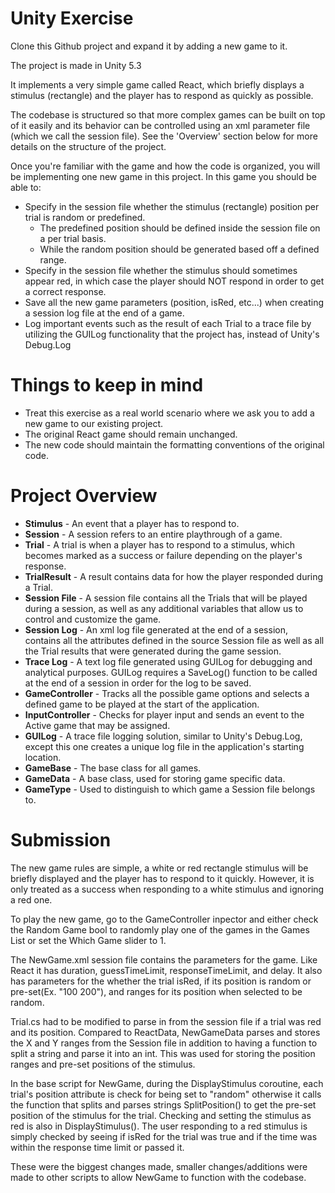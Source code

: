 # Unity Exercise 

Clone this Github project and expand it by adding a new game to it.

The project is made in Unity 5.3

It implements a very simple game called React, which briefly displays a stimulus (rectangle) and the player has to respond as quickly as possible.

The codebase is structured so that more complex games can be built on top of it easily and its behavior can be controlled using an xml parameter file (which we call the session file).
See the 'Overview' section below for more details on the structure of the project.


Once you're familiar with the game and how the code is organized, you will be implementing one new game in this project.
In this game you should be able to:

- Specify in the session file whether the stimulus (rectangle) position per trial is random or predefined.
  - The predefined position should be defined inside the session file on a per trial basis. 
  - While the random position should be generated based off a defined range.
- Specify in the session file whether the stimulus should sometimes appear red, in which case the player should NOT respond in order to get a correct response.
- Save all the new game parameters (position, isRed, etc...) when creating a session log file at the end of a game.
- Log important events such as the result of each Trial to a trace file by utilizing the GUILog functionality that the project has, instead of Unity's Debug.Log


# Things to keep in mind

- Treat this exercise as a real world scenario where we ask you to add a new game to our existing project.
- The original React game should remain unchanged.
- The new code should maintain the formatting conventions of the original code.


# Project Overview

- **Stimulus** - An event that a player has to respond to.
- **Session** - A session refers to an entire playthrough of a game.
- **Trial** - A trial is when a player has to respond to a stimulus, which becomes marked as a success or failure depending on the player's response.
- **TrialResult** - A result contains data for how the player responded during a Trial.
- **Session File** - A session file contains all the Trials that will be played during a session, as well as any additional variables that allow us to control and customize the game.
- **Session Log** - An xml log file generated at the end of a session, contains all the attributes defined in the source Session file as well as all the Trial results that were generated during the game session.
- **Trace Log** - A text log file generated using GUILog for debugging and analytical purposes. GUILog requires a SaveLog() function to be called at the end of a session in order for the log to be saved.
- **GameController** - Tracks all the possible game options and selects a defined game to be played at the start of the application.
- **InputController** - Checks for player input and sends an event to the Active game that may be assigned.
- **GUILog** - A trace file logging solution, similar to Unity's Debug.Log, except this one creates a unique log file in the application's starting location.
- **GameBase** - The base class for all games.
- **GameData** - A base class, used for storing game specific data.
- **GameType** - Used to distinguish to which game a Session file belongs to.


# Submission
The new game rules are simple, a white or red rectangle stimulus will be briefly displayed and the player has to respond to it quickly. However, it is only treated as a success when responding to a white stimulus and ignoring a red one.

To play the new game, go to the GameController inpector and either check the Random Game bool to randomly play one of the games in the Games List or set the Which Game slider to 1.


The NewGame.xml session file contains the parameters for the game. Like React it has duration, guessTimeLimit, responseTimeLimit, and delay. It also has parameters for the whether the trial isRed, if its position is random or pre-set(Ex. "100 200"), and ranges for its position when selected to be random.

Trial.cs had to be modified to parse in from the session file if a trial was red and its position. Compared to ReactData, NewGameData parses and stores the X and Y ranges from the Session file in addition to having a function to split a string and parse it into an int. This was used for storing the position ranges and pre-set positions of the stimulus.

In the base script for NewGame, during the DisplayStimulus coroutine, each trial's position attribute is check for being set to "random" otherwise it calls the function that splits and parses strings SplitPosition() to get the pre-set position of the stimulus for the trial. Checking and setting the stimulus as red is also in DisplayStimulus(). The user responding to a red stimulus is simply checked by seeing if isRed for the trial was true and if the time was within the response time limit or passed it.

These were the biggest changes made, smaller changes/additions were made to other scripts to allow NewGame to function with the codebase. 
